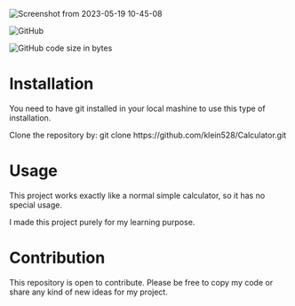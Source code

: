 ![Screenshot from 2023-05-19 10-45-08](https://github.com/klein528/Calculator/assets/88459146/5f7ab6ce-c10a-4ff4-8eac-efe233156e40)

![GitHub](https://img.shields.io/github/license/klein528/Calculator?color=green&logo=MIT)

![GitHub code size in bytes](https://img.shields.io/github/languages/code-size/klein528/Calculator)

<h1>Installation</h1>
<p>You need to have git installed in your local mashine to use this type of installation.</p>

<p>Clone the repository by: git clone https://github.com/klein528/Calculator.git</p>

<h1>Usage</h1>
<p> This project works exactly like a normal simple calculator, so it has no special usage.</p>

<p> I made this project purely for my learning purpose.</p>


<h1>Contribution</h1>
<p>This repository is open to contribute. Please be free to copy my code or share any kind of new ideas for my project.</p>
